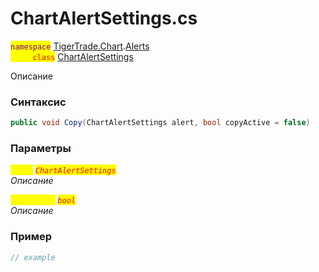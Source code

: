 
# ChartAlertSettings.cs
<mark style="color:purple;">`namespace`</mark> [TigerTrade.Chart](../../../../TigerTrade.Chart.md).[Alerts](../../../../TigerTrade.Chart/Alerts.md)  
<mark style="color:red;">&nbsp;&nbsp;&nbsp;&nbsp;&nbsp;&nbsp;&nbsp;&nbsp;&nbsp;`class`</mark> [ChartAlertSettings](../../ChartAlertSettings.cs.md)

Описание

### Синтаксис
```csharp
public void Copy(ChartAlertSettings alert, bool copyActive = false)
```
### Параметры  
<mark style="color:yellow;">`alert`</mark> <mark style="color:red;">*`ChartAlertSettings`*</mark>  
 *Описание*  
  
<mark style="color:yellow;">`copyActive`</mark> <mark style="color:red;">*`bool`*</mark>  
 *Описание*  
  


### Пример  
```csharp
// example
```
                    
                    